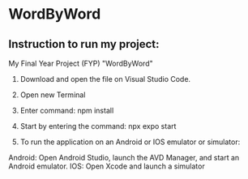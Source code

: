 # WordByWord

## Instruction to run my project:

My Final Year Project (FYP) "WordByWord"

1) Download and open the file on Visual Studio Code.

2) Open new Terminal

3) Enter command: npm install

4) Start by entering the command: npx expo start

5) To run the application on an Android or IOS emulator or simulator:

Android: Open Android Studio, launch the AVD Manager, and start an Android emulator.
IOS: Open Xcode and launch a simulator

